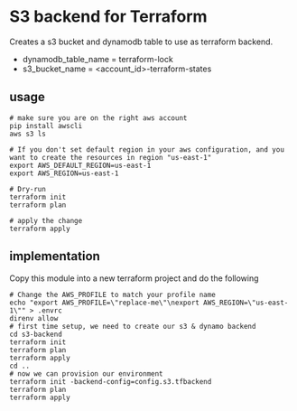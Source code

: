 # S3 backend for Terraform

Creates a s3 bucket and dynamodb table to use as terraform backend.

- dynamodb_table_name = terraform-lock
- s3_bucket_name = <account_id>-terraform-states

## usage

```shell
# make sure you are on the right aws account
pip install awscli
aws s3 ls

# If you don't set default region in your aws configuration, and you want to create the resources in region "us-east-1"
export AWS_DEFAULT_REGION=us-east-1
export AWS_REGION=us-east-1

# Dry-run
terraform init
terraform plan

# apply the change
terraform apply
```

## implementation

Copy this module into a new terraform project and do the following

```shell
# Change the AWS_PROFILE to match your profile name
echo "export AWS_PROFILE=\"replace-me\"\nexport AWS_REGION=\"us-east-1\"" > .envrc
direnv allow
# first time setup, we need to create our s3 & dynamo backend
cd s3-backend
terraform init
terraform plan
terraform apply
cd ..
# now we can provision our environment
terraform init -backend-config=config.s3.tfbackend
terraform plan
terraform apply
```
